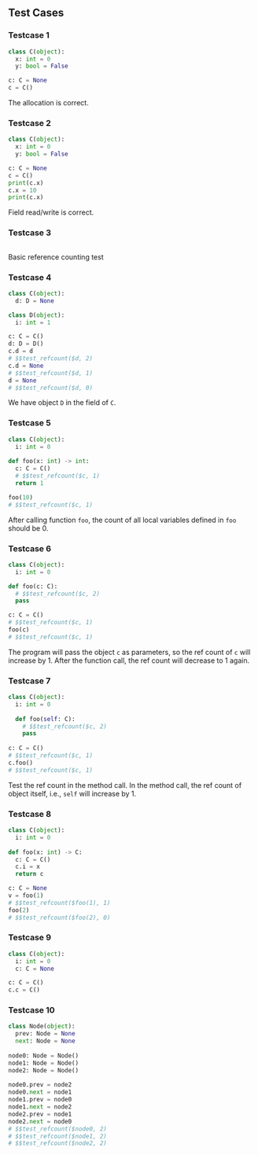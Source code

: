 ## Test Cases

### Testcase 1

```python
class C(object):
  x: int = 0
  y: bool = False

c: C = None
c = C()
```

The allocation is correct.

### Testcase 2

```python
class C(object):
  x: int = 0
  y: bool = False

c: C = None
c = C()
print(c.x)
c.x = 10
print(c.x)
```

Field read/write is correct.

### Testcase 3

```python

```

Basic reference counting test

### Testcase 4

```python
class C(object):
  d: D = None

class D(object):
  i: int = 1

c: C = C()
d: D = D()
c.d = d
# $$test_refcount($d, 2)
c.d = None
# $$test_refcount($d, 1)
d = None
# $$test_refcount($d, 0)
```

We have object `D` in the field of `C`.

### Testcase 5

```python
class C(object):
  i: int = 0
    
def foo(x: int) -> int:
  c: C = C()
  # $$test_refcount($c, 1)
  return 1

foo(10)
# $$test_refcount($c, 1)
```

After calling function `foo`, the count of all local variables defined in `foo` should be 0.

### Testcase 6

```python
class C(object):
  i: int = 0

def foo(c: C):
  # $$test_refcount($c, 2)
  pass

c: C = C()
# $$test_refcount($c, 1)
foo(c)
# $$test_refcount($c, 1)
```

The program will pass the object `c` as parameters, so the ref count of `c` will increase by 1. After the function call, the ref count will decrease to 1 again.

### Testcase 7

```python
class C(object):
  i: int = 0
  
  def foo(self: C):
    # $$test_refcount($c, 2)
    pass
  
c: C = C()
# $$test_refcount($c, 1)
c.foo()
# $$test_refcount($c, 1)
```

Test the ref count in the method call. In the method call, the ref count of object itself, i.e., `self` will increase by 1.

### Testcase 8

```python
class C(object):
  i: int = 0
 
def foo(x: int) -> C:
  c: C = C()
  c.i = x
  return c

c: C = None
v = foo(1)
# $$test_refcount($foo(1), 1)
foo(2)
# $$test_refcount($foo(2), 0)
```

### Testcase 9

```python
class C(object):
  i: int = 0
  c: C = None

c: C = C()
c.c = C()
```

### Testcase 10

```python
class Node(object):
  prev: Node = None
  next: Node = None
    
node0: Node = Node()
node1: Node = Node()
node2: Node = Node()
  
node0.prev = node2
node0.next = node1
node1.prev = node0
node1.next = node2
node2.prev = node1
node2.next = node0
# $$test_refcount($node0, 2)
# $$test_refcount($node1, 2)
# $$test_refcount($node2, 2)
```



